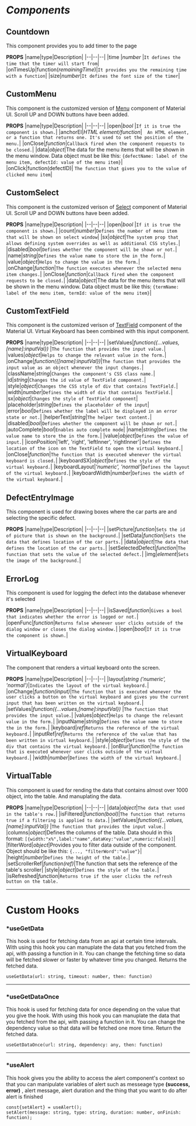 ﻿# **_Components_**

## Countdown

This component provides you to add timer to the page

**PROPS**
|name|type|Description|
|--|--|--|
|time |_number_ |`It defines the time that the timer will start from`|
|onTimesUp|function(_remainingTime_)|`It provides you the remaining time with a function`|
|size|_number_|`It defines the font size of the timer`|

## CustomMenu

This component is the customized version of [Menu](https://mui.com/material-ui/api/menu/) component of Material UI. Scroll UP and DOWN buttons have been added.

**PROPS**
|name|type|Description|
|--|--|--|
|open|_bool_ |`If it is true the component is shown.`|
|anchorEl|_HTML element/function_|`  An HTML element, or a function that returns one. It's used to set the position of the menu.`|
|onClose|_function_|`Callback fired when the component requests to be closed.`|
|data|_object_|The data for the menu items that will be shown in the menu window. Data object must be like this: `{defectName: label of the menu item, defectId: value of the menu item}`|
|onClick|function(defectID)| `The function that gives you to the value of clicked menu item`|

## CustomSelect

This component is the customized verison of [Select](https://mui.com/material-ui/api/select/) component of Material UI. Scroll UP and DOWN buttons have been added.

**PROPS**
|name|type|Description|
|--|--|--|
|open|_bool_ |`If it is true the component is shown.`|
|count|_number_|`Defines the number of menu item that will be shown on select window`|
|sx|_object_|`The system prop that allows defining system overrides as well as additional CSS styles.`|
|disabled|_bool_|`Defines whether the component will be shown or not.`|
|name|_string_|`Defines the value name to store the in the form.`|
|value|_object_|`Helps to change the value in the form.`|
|onChange|_function_|`The function executes whenever the selected menu item changes.`|
|onClose|_function_|`Callback fired when the component requests to be closed.`|
|data|_object_|The data for the menu items that will be shown in the menu window. Data object must be like this: `{termName: label of the menu item, termId: value of the menu item}`|

## CustomTextField

This component is the customized verison of [TextField](https://mui.com/material-ui/api/text-field/) component of the Material UI. Virtual Keyboard has been combined with this input component.

**PROPS**
|name|type|Description|
|--|--|--|
|setValues|_function({...values,[name]:inputVal})_ |`The function that provides the input value.`|
|values|_object_|`Helps to change the relevant value in the form.`|
|onChange|_function({[name]:inputVal})_|`The function that provides the input value as an object whenever the input changes.`|
|className|_string_|`Changes the component's CSS class name.`|
|id|_string_|`Changes the id value of TextField component.`|
|style|_object_|`Changes the CSS style of div that contains TextField.`|
|width|_number_|`Defines the width of div that contains TextField.`|
|sx|_object_|`Changes the style of TextField component`|
|placeholder|_string_|`Defines the placeholder of the input`|
|error|_bool_|`Defines whether the label will be displayed in an error state or not.`|
|helperText|_string_|`The helper text content.`|
|disabled|_bool_|`Defines whether the component will be shown or not.`|
|autoComplete|_bool_|`Enables auto complete mode`|
|name|_string_|`Defines the value name to store the in the form.`|
|value|_object_|`Defines the value of input.`|
|iconPosition|'left', 'right', 'leftInner', 'rightInner'| `Defines the location of the icon on the TextField to open the virtual keyboard.`|
|onClose|_function_|`The function that is executed whenever the virtual keyboard is closed.`|
|keyboardSX|_object_|`Defines the style of the virtual keyboard.`|
|keyboardLayout|_'numeric', 'normal'_|`Defines the layout of the virtual keyboard.`|
|keyboardWidth|_number_|`Defines the width of the virtual keyboard.`|

## DefectEntryImage

This component is used for drawing boxes where the car parts are and selecting the specific defect.

**PROPS**
|name|type|Description|
|--|--|--|
|setPicture|_function_|`Sets the id of picture that is shown on the background.`|
|setData|_function_|`Sets the data that defines location of the car parts.`|
|data|_object_|`The data that defines the location of the car parts.`|
|setSelectedDefect|_function_|`The function that sets the value of the selected defect.`|
|img|_element_|`Sets the image of the background.`|

## ErrorLog

This component is used for logging the defect into the database whenever it's selected

**PROPS**
|name|type|Description|
|--|--|--|
|isSaved|_function_|`Gives a bool that indicates whether the error is logged or not.`|
|openFunc|_function_|`Returns false whenever user clicks outside of the dialog window or closes the dialog window.`|
|open|_bool_|`If it is true the component is shown.`|

## VirtualKeyboard

The component that renders a virtual keyboard onto the screen.

**PROPS**
|name|type|Description|
|--|--|--|
|layout|_string ('numeric', 'normal')_|`Indicates the layout of the virtual keyboard.`|
|onChange|_function(input)_|`The function that is executed whenever the user clicks a button on the virtual keyboard and gives you the current input that has been written on the virtual keyboard.`|
|setValues|_function({...values,[name]:inputVal})_ |`The function that provides the input value.`|
|values|_object_|`Helps to change the relevant value in the form.`|
|inputName|_string_|`Defines the value name to store the in the form.`|
|keyboard|_ref_|`Returns the reference of the virtual keyboard.`|
|inputRef|_ref_|`Returns the reference of the value that has been written in virtual keyboard.`|
|style|_object_|`Defines the style of the div that contains the virtual keyboard.`|
|onBlur|_function_|`The function that is executed whenever user clicks outside of the virtual keyboard.`|
|width|_number_|`Defines the width of the virtual keyboard.`|

## VirtualTable

This component is used for rending the data that contains almost over 1000 object, into the table. And manuplating the data.

**PROPS**
|name|type|Description|
|--|--|--|
|data|_object_|`The data that used in the table's row.`|
|isFiltered|_function(bool)_|`The function that returns true if a filtering is applied to data.`|
|setValues|_function({...values,[name]:inputVal})_ |`The function that provides the input value.`|
|columns|_object_|Defines the columns of the table. Data should in this format: `[{width:"x%",label:"name",dataKey:"value",numeric:false}]`|
|filterWord|_object_|Provides you to filter data outside of the component. Object should be like this: `{..., "filterWord":"value"}`|
|height|_number_|`Defines the height of the table.`|
|setScrollerRef|_function(ref)_|The function that sets the reference of the table's scroller|
|style|_object_|`Defines the style of the table.`|
|isRefreshed|_function_|`Returns true if the user clicks the refresh button on the table.`

---

# Custom Hooks

### \*useGetData

This hook is used for fetching data from an api at certain time intervals. With using this hook you can manuplate the data that you fetched from the api, with passing a function in it. You can change the fetching time so data will be fetched slower or faster by whatever time you changed. Returns the fetched data.

    useGetData(url: string, timeout: number, then: function)

---

### \*useGetDataOnce

This hook is used for fetching data for once depending on the value that you give the hook. With using this hook you can manuplate the data that you fetched from the api, with passing a function in it. You can change the dependency value so that data will be fetched one more time. Return the fetched data.

    useGetDataOnce(url: string, dependency: any, then: function)

---

### \*useAlert

This hook gives you the ability to access the alert component's context so that you can manipulate variables of alert such as messeage type **(success, error)** , alert message, alert duration and the thing that you want to do after alert is finished

    const{setAlert} = useAlert();
    setAlert(message: string, type: string, duration: number, onFinish: function);
